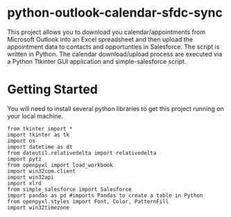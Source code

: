 # python-outlook-calendar-sfdc-sync
This project allows you to download you calendar/appointments from Microsoft Outlook into an Excel spreadsheet and then
upload the appointment data to contacts and opportunties in Salesforce. The script is written in Python. The calendar download/upload
process are executed via a Python Ttkinter GUI application and simple-salesforce script.

# Getting Started
You will need to install several python libraries to get this project running on your local machine.
```
from tkinter import *
import tkinter as tk
import os 
import datetime as dt
from dateutil.relativedelta import relativedelta
import pytz
from openpyxl import load_workbook
import win32com.client
import win32api
import xlrd
from simple_salesforce import Salesforce
import pandas as pd #imports Pandas to create a table in Python
from openpyxl.styles import Font, Color, PatternFill
import win32timezone
```
